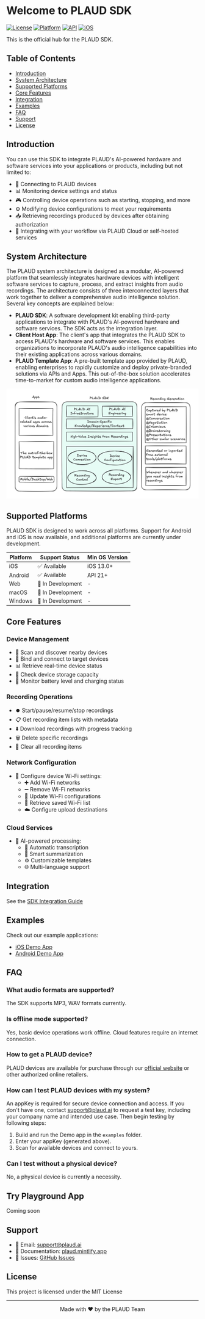# Welcome to PLAUD SDK

[![License](https://img.shields.io/badge/license-MIT-blue.svg)](LICENSE)
[![Platform](https://img.shields.io/badge/platform-Android%20%7C%20iOS-lightgrey.svg)](https://github.com/Plaud-AI/plaud-sdk)
[![API](https://img.shields.io/badge/API-21%2B-brightgreen.svg?style=flat)](https://android-arsenal.com/api?level=21)
[![iOS](https://img.shields.io/badge/iOS-13.0%2B-brightgreen.svg?style=flat)](https://developer.apple.com/ios/)


This is the official hub for the PLAUD SDK. 

## Table of Contents

- [Introduction](#introduction)
- [System Architecture](#system-architecture)
- [Supported Platforms](#supported-platforms)
- [Core Features](#core-features)
- [Integration](#integration)
- [Examples](#examples)
- [FAQ](#faq)
- [Support](#support)
- [License](#license)

## Introduction

You can use this SDK to integrate PLAUD's AI-powered hardware and software services into your applications or products, including but not limited to:

- 🔌&nbsp;Connecting to PLAUD devices
- 📊&nbsp;Monitoring device settings and status
- 🎮&nbsp;Controlling device operations such as starting, stopping, and more
- ⚙️&nbsp;Modifying device configurations to meet your requirements
- 📥&nbsp;Retrieving recordings produced by devices after obtaining authorization
- 🔄&nbsp;Integrating with your workflow via PLAUD Cloud or self-hosted services

## System Architecture

The PLAUD system architecture is designed as a modular, AI-powered platform that seamlessly integrates hardware devices with intelligent software services to capture, process, and extract insights from audio recordings. The architecture consists of three interconnected layers that work together to deliver a comprehensive audio intelligence solution. Several key concepts are explained below:

- **PLAUD SDK**: A software development kit enabling third-party applications to integrate with PLAUD's AI-powered hardware and software services. The SDK acts as the integration layer.
- **Client Host App**: The client's app that integrates the PLAUD SDK to access PLAUD's hardware and software services. This enables organizations to incorporate PLAUD's audio intelligence capabilities into their existing applications across various domains.
- **PLAUD Template App**: A pre-built template app provided by PLAUD, enabling enterprises to rapidly customize and deploy private-branded solutions via APIs and Apps. This out-of-the-box solution accelerates time-to-market for custom audio intelligence applications.

<p align="center">
  <img  src="/assets/outline-light.png" alt="PLAUD system architecture diagram">
</p>

## Supported Platforms

PLAUD SDK is designed to work across all platforms. ​Support for Android and iOS is now available, and additional platforms are currently under development.

| Platform | Support Status | Min OS Version |
|----------|--------|-------------|
| iOS      | ✅ Available | iOS 13.0+ |
| Android  | ✅ Available | API 21+ |
| Web      | 🚧 In Development | - |
| macOS    | 🚧 In Development | - |
| Windows  | 🚧 In Development | - |

## Core Features

### Device Management
- 📡 Scan and discover nearby devices
- 🔗 Bind and connect to target devices
- 📊 Retrieve real-time device status
- 💾 Check device storage capacity
- 🔋 Monitor battery level and charging status

### Recording Operations
- ⏺️ Start/pause/resume/stop recordings
- 📋 Get recording item lists with metadata
- ⬇️ Download recordings with progress tracking
- 🗑️ Delete specific recordings
- 🧹 Clear all recording items

### Network Configuration
- 📶 Configure device Wi-Fi settings:
  - ➕ Add Wi-Fi networks
  - ➖ Remove Wi-Fi networks
  - 🔧 Update Wi-Fi configurations
  - 📝 Retrieve saved Wi-Fi list
  - ☁️ Configure upload destinations

### Cloud Services
- 🤖 AI-powered processing:
  - 🎯 Automatic transcription
  - 📝 Smart summarization
  - ⚙️ Customizable templates
  - 🌐 Multi-language support

## Integration

See the [SDK Integration Guide](https://github.com/Plaud-AI/plaud-sdk/blob/main/docs/sdk-integration-guide.md)

## Examples

Check out our example applications:

- [iOS Demo App](https://github.com/Plaud-AI/plaud-sdk/tree/main/examples/ios-demo)
- [Android Demo App](https://github.com/Plaud-AI/plaud-sdk/tree/main/examples/android-demo)

## FAQ

### What audio formats are supported?
The SDK supports MP3, WAV formats currently.

### Is offline mode supported?
Yes, basic device operations work offline. Cloud features require an internet connection.

### How to get a PLAUD device?
PLAUD devices are available for purchase through our [official website](https://www.plaud.ai/) or other authorized online retailers.

### How can I test PLAUD devices with my system?
An appKey is required for secure device connection and access. If you don't have one, contact support@plaud.ai to request a test key, including your company name and intended use case. Then begin testing by following steps:  
1. Build and run the Demo app in the `examples` folder.  
2. Enter your appKey (generated above).  
3. Scan for available devices and connect to yours.

### Can I test without a physical device?
No, ​a physical device is currently a necessity.


## Try Playground App
Coming soon

## Support

- 📧 Email: [support@plaud.ai](mailto:support@plaud.ai)
- 📖 Documentation: [plaud.mintlify.app](https://plaud.mintlify.app)
- 🐛 Issues: [GitHub Issues](https://github.com/Plaud-AI/plaud-sdk/issues)

## License

This project is licensed under the MIT License

---

<p align="center">
  Made with ❤️ by the PLAUD Team
</p> 
